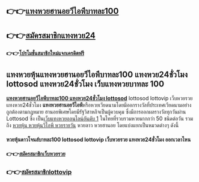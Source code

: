 ## **👉👉**[**แทงหวยฮานอยวีไอพีบาทละ100**](https://bit.ly/347MBkH)

## **👉👉**[**สมัครสมาชิกแทงหวย24**](https://bit.ly/347MBkH)

**👉👉**[**โปรโมชั่นสมาชิกใหม่แจกเครดิตฟรี**](https://bit.ly/347MBkH)

## **แทงหวยหุ้นแทงหวยฮานอยวีไอพีบาทละ100 แทงหวย24ชั่วโมง lottosod แทงหวย24ชั่วโมง เว็บ**แทงหวยบาทละ 100

[**แทงหวยฮานอยวีไอพีบาทละ100 แทงหวย24ชั่วโมง lottosod**](https://bit.ly/347MBkH) lottosod lottovip เว็บหวยรวย แทงหวย24ชั่วโมง **แทงหวยฮานอยวีไอพี**หรือหวยเวียดนามโดยมีออกรางวัลที่ประเทศเวียดนามอย่างถูกต้องตามกฎหมาย ฮานอยพิเศษโดยมีรัฐวิสาหกิจเป็นผู้ควบคุม ซึ่งมีการออกผลรางวัลทุกวันผ่าน Lottosod ซึ่ง เป็น[เว็บแทงหวยออนไลน์อันดับ 1](https://bit.ly/347MBkH) ในไทยที่รวบรวมหวยมากกว่า 50 ชนิดต่อวัน รวมถึง [หวยหุ้น หวยหุ้นวีไอพี หวยรายวัน](https://bit.ly/347MBkH) หวยลาว หวยฮานอย โดยแบ่งแยกเป็นหมวดต่างๆ ดังนี้ 

#### **หวยหุ้นดาวโจนส์บาทละ100** lottosod lottovip เว็บหวยรวย แทงหวย24ชั่วโมง ออกเวลาไหน


#### **👉👉**[**สมัครสมาชิกเว็บหวยรวย**](https://bit.ly/347MBkH)
### **👉👉**[**สมัครสมาชิกlottovip**](https://bit.ly/347MBkH)
